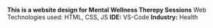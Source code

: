 **This is a website design for Mental Wellness Therepy Sessions**
Web Technologies used: HTML, CSS, JS
**IDE:**
VS-Code
**Industry:**
Health 
